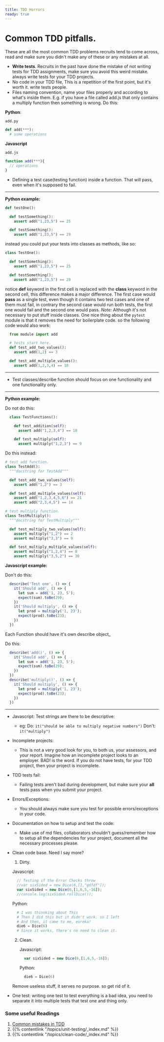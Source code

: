 ```yaml
---
title: TDD Horrors
ready: true
---
```


# Common TDD pitfalls.
These are all the most common TDD problems recruits tend to come across, read and make sure you didn't make any of these or any mistakes at all.

- **Write tests**. Recruits in the past have done the mistake of not writing tests for TDD assignments, make sure you avoid this weird mistake. always write tests for your TDD projects.
- No code in your TDD file, This is a repetition of the first point, but it's worth it. write tests people.
- Files naming convention, name your files properly and according to what's inside them. E.g. if you have a file called add.js that only contains a multiply function then something is wrong. Do this:
<!-- examples -->

**Python**:

`add.py`
```py
def add(***):
  # some operations
```
**Javascript**

`add.js`
```js
function add(***){
  // operations
}
```

- Defining a test case(testing function) inside a function. That will pass, even when it's supposed to fail.

---
**Python example:**

```py
def testOne():

  def testSomething():
    assert add("1,23,5") == 25

  def testSomething():
    assert add("1,23,5") == 29

```
instead you could put your tests into classes as methods, like so:

```py
class TestOne():

  def testSomething():
    assert add("1,23,5") == 25

  def testSomething():
    assert add("1,23,5") == 29

```
notice **def** keyword in the first cell is replaced with the **class** keyword in the second cell, this difference makes a major difference. The first case would **pass** as a single test, even though it contains two test cases and one of them must fail, in contrary the second case would run both tests, the first one would fail and the second one would pass.
*Note:*
Although it's not necessary to put stuff inside classes. One nice thing about the `pytest` module is that it removes the need for boilerplate code. so the following code would also work:
```py
  from module import add

  # tests start here.
  def test_add_two_values():
    assert add(1,2) == 3

  def test_add_multiple_values():
    assert add(1,2,3,4) == 10
```

---

- Test classes/describe function should focus on one functionality and one functionality only.

---
**Python example:**

Do not do this:
```py
  class TestFunctions():

    def test_addition(self):
      assert add("1,2,3,4") == 10

    def test_multiply(self):
      assert multiply("1,2,3") == 9

```
Do this instead:
```py
# test add function.
class TestAdd():
  """docstring for TestAdd"""

  def test_add_two_values(self):
    assert add("1,2") == 3

  def test_add_multiple_values(self):
    assert add("1,2,3,4,5,6") == 21
    assert add("2,3,4,5") == 14

# test multiply function.
class TestMultiply():
  """docstring for TestMultiply"""

  def test_multiply_two_values(self):
    assert multiply("1,2") == 2
    assert multiply("3,3") == 9

  def test_multiply_multiple_values(self):
    assert multiply("1,2,4") == 8
    assert multiply("3,5,2") == 30
```

**Javascript example:**

Don't do this:
```js
  describe('Test one', () => {
    it('Should add', () => {
      let sum = add('1, 23, 5');
      expect(sum).toBe(29);
    })
    it('Should multiply', () => {
      let prod = multiply('1, 23');
      expect(prod).toBe(23);
    })
  })
```

Each Function should have it's own describe object_

Do this:
```js
  describe('add()', () => {
    it('Should add', () => {
      let sum = add('1, 23, 5');
      expect(sum).toBe(29);
    })
  })
  describe('multiply()', () => {
    it('Should multiply', () => {
      let prod = multiply('1, 23');
      expect(prod).toBe(23);
    })
  })
```
---
- Javascript: Test strings are there to be descriptive:
  - eg:
      Do: `it("should be able to multiply negative numbers")`
      Don't: `it("multiply")`
- Incomplete projects:
  - This is not a very good look for you, to both us, your assessors, and your report. Imagine how an incomplete project looks to an employer. BAD! is the word. If you do not  have tests, for your TDD project, then your project is incomplete.

- TDD tests fail:
  - Failing tests aren't bad during development, but make sure your **all** tests pass when you submit your project.

- Errors/Exceptions:
  - You should always make sure you test for possible errors/exceptions in your code.

- Documentation on how to setup and test the code:
  - Make use of md files, collaborators shouldn't guess/remember how to setup all the dependencies for your project, document all the necessary processes please.

- Clean code base. Need I say more?

  1. Dirty.

    Javascript:

    ```js
      // Testing if the Error Checks throw
      //var sixSided = new Dice(6,[1,"gdfdf"]);
      var sixSided = new Dice(6,[1,6,5,-16]);
      //console.log(sixSided.rollDice());
    ```

    Python:

    ```py
      # I was thinnking about This
      # Then I did this but it didn't work. so I left
      # And then, it came to me, eureka!
      die6 = Dice(6)
      # Since it works, there's no need to clean it.
    ```


  2. Clean.

      Javascript:

      ```js
        var sixSided = new Dice(6,[1,6,5,-16]);
      ```

      Python:

      ```py
        die6 = Dice(6)
      ```

  Remove useless stuff, it serves no purpose. so get rid of it.

- One test: writing one test to test everything is a bad idea, you need to separate it into multiple tests that test one and thing only.





### Some useful Readings
  1. [Common mistakes in TDD](https://cmatskas.com/common-mistakes-in-tdd/)
  2. {{% contentlink "/topics/unit-testing/_index.md" %}}
  3. {{% contentlink "/topics/clean-code/_index.md" %}}

